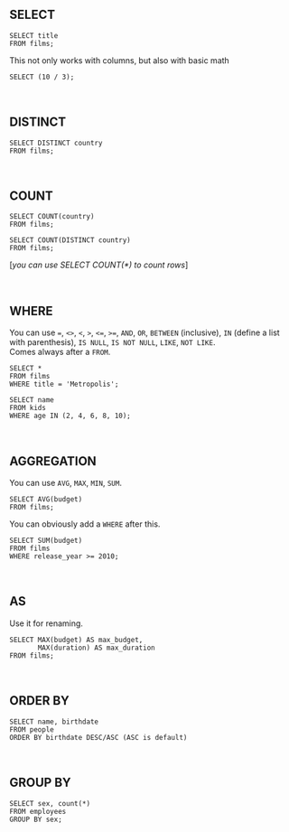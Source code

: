 ## SELECT 
```
SELECT title
FROM films;
```
This not only works with columns, but also with basic math
```
SELECT (10 / 3);
```
<br/>

## DISTINCT
```
SELECT DISTINCT country
FROM films;
```

<br/>

## COUNT
```
SELECT COUNT(country)
FROM films;
```
```
SELECT COUNT(DISTINCT country)
FROM films;
```
[*you can use SELECT COUNT(\*) to count rows*]


<br/>

## WHERE
You can use `=`, `<>`, `<`, `>`, `<=`, `>=`, `AND`, `OR`, `BETWEEN` (inclusive), `IN` (define a list with parenthesis), `IS NULL`, `IS NOT NULL`, `LIKE`, `NOT LIKE`. \
Comes always after a `FROM`.
```
SELECT *
FROM films
WHERE title = 'Metropolis';
```
```
SELECT name
FROM kids
WHERE age IN (2, 4, 6, 8, 10);
```

<br/>

## AGGREGATION
You can use `AVG`, `MAX`, `MIN`, `SUM`.
```
SELECT AVG(budget)
FROM films;
```
You can obviously add a `WHERE` after this.
```
SELECT SUM(budget)
FROM films
WHERE release_year >= 2010;
```

<br/>

## AS
Use it for renaming.
```
SELECT MAX(budget) AS max_budget,
       MAX(duration) AS max_duration
FROM films;
```

<br/>

## ORDER BY
```
SELECT name, birthdate
FROM people
ORDER BY birthdate DESC/ASC (ASC is default)
```

<br/>

## GROUP BY
```
SELECT sex, count(*)
FROM employees
GROUP BY sex;
```
